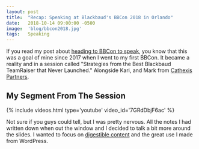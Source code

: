 ```yaml
---
layout: post
title:  "Recap: Speaking at Blackbaud's BBCon 2018 in Orlando"
date:   2018-10-14 09:00:00 -0500
image:  'blog/bbcon2018.jpg'
tags:   Speaking
---
```

If you read my post about [heading to BBCon to speak](/blog/2018/06/speaking-at-bbcon-2018/ "heading to BBCon to speak"), you know that this was a goal of mine since 2017 when I went to my first BBCon. It became a reality and in a session called "Strategies from the Best Blackbaud TeamRaiser that Never Launched." Alongside Kari, and Mark from [Cathexis Partners](http://cathexispartners.com "Cathexis Partners"). 

## My Segment From The Session

{% include videos.html type='youtube' video_id='7GRdDbjF6ac' %}

Not sure if you guys could tell, but I was pretty nervous. All the notes I had written down when out the window and I decided to talk a bit more around the slides. I wanted to focus on [digestible content](/blog/2018/09/digestible-content/ "digestible content") and the great use I made from WordPress. 
